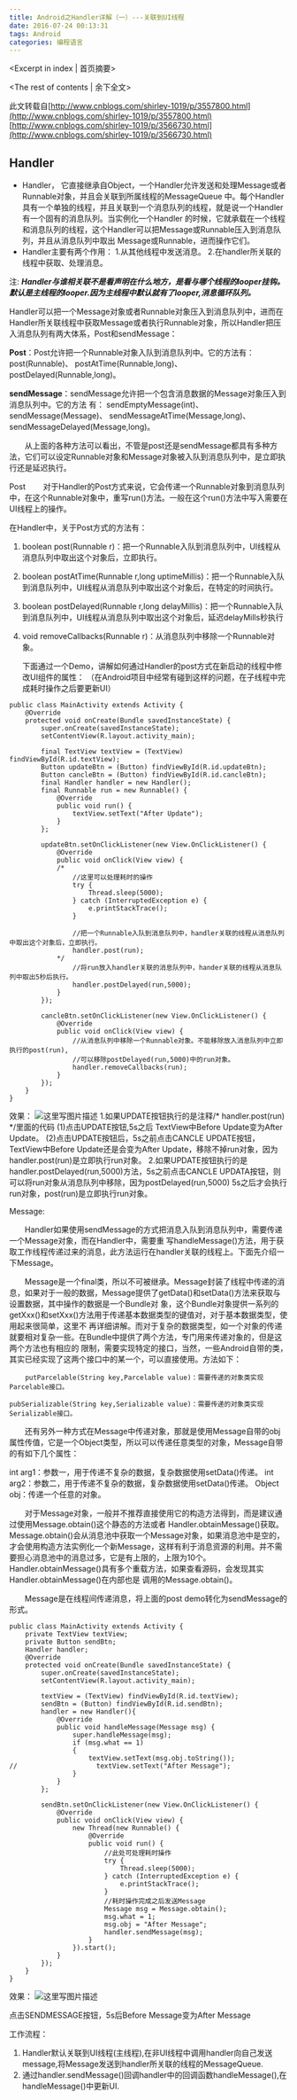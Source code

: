 ```yaml
---
title: Android之Handler详解（一）---关联到UI线程
date: 2016-07-24 00:13:31
tags: Android
categories: 编程语言
---
```

<Excerpt in index | 首页摘要> 
<!-- more -->
<The rest of contents | 余下全文>

此文转载自[http://www.cnblogs.com/shirley-1019/p/3557800.html](http://www.cnblogs.com/shirley-1019/p/3557800.html)
[http://www.cnblogs.com/shirley-1019/p/3566730.html](http://www.cnblogs.com/shirley-1019/p/3566730.html)

## Handler ##

 - Handler， 它直接继承自Object，一个Handler允许发送和处理Message或者Runnable对象，并且会关联到所属线程的MessageQueue 中。每个Handler具有一个单独的线程，并且关联到一个消息队列的线程，就是说一个Handler有一个固有的消息队列。当实例化一个Handler 的时候，它就承载在一个线程和消息队列的线程，这个Handler可以把Message或Runnable压入到消息队列，并且从消息队列中取出 Message或Runnable，进而操作它们。
 - Handler主要有两个作用：
   1.从其他线程中发送消息。
   2.在handler所关联的线程中获取、处理消息。
	
注:
	***Handler与谁相关联不是看声明在什么地方，是看与哪个线程的looper挂钩。默认是主线程的looper.因为主线程中默认就有了looper,消息循环队列。***

Handler可以把一个Message对象或者Runnable对象压入到消息队列中，进而在Handler所关联线程中获取Message或者执行Runnable对象，所以Handler把压入消息队列有两大体系，Post和sendMessage：

**Post**：Post允许把一个Runnable对象入队到消息队列中。它的方法有：post(Runnable)、
postAtTime(Runnable,long)、
postDelayed(Runnable,long)。

**sendMessage**：sendMessage允许把一个包含消息数据的Message对象压入到消息队列中。它的方法 有：
sendEmptyMessage(int)、
sendMessage(Message)、
sendMessageAtTime(Message,long)、
sendMessageDelayed(Message,long)。

　　从上面的各种方法可以看出，不管是post还是sendMessage都具有多种方法，它们可以设定Runnable对象和Message对象被入队到消息队列中，是立即执行还是延迟执行。

Post
　　对于Handler的Post方式来说，它会传递一个Runnable对象到消息队列中，在这个Runnable对象中，重写run()方法。一般在这个run()方法中写入需要在UI线程上的操作。

在Handler中，关于Post方式的方法有：
1.	boolean post(Runnable r)：把一个Runnable入队到消息队列中，UI线程从消息队列中取出这个对象后，立即执行。
2.	boolean postAtTime(Runnable r,long uptimeMillis)：把一个Runnable入队到消息队列中，UI线程从消息队列中取出这个对象后，在特定的时间执行。
3.	boolean postDelayed(Runnable r,long delayMillis)：把一个Runnable入队到消息队列中，UI线程从消息队列中取出这个对象后，延迟delayMills秒执行
4.	void removeCallbacks(Runnable r)：从消息队列中移除一个Runnable对象。
	

	下面通过一个Demo，讲解如何通过Handler的post方式在新启动的线程中修改UI组件的属性：
	（在Android项目中经常有碰到这样的问题，在子线程中完成耗时操作之后要更新UI）
	

```
public class MainActivity extends Activity {
    @Override
    protected void onCreate(Bundle savedInstanceState) {
        super.onCreate(savedInstanceState);
        setContentView(R.layout.activity_main);

        final TextView textView = (TextView) findViewById(R.id.textView);
        Button updateBtn = (Button) findViewById(R.id.updateBtn);
        Button cancleBtn = (Button) findViewById(R.id.cancleBtn);
        final Handler handler = new Handler();
        final Runnable run = new Runnable() {
            @Override
            public void run() {
                textView.setText("After Update");
            }
        };

        updateBtn.setOnClickListener(new View.OnClickListener() {
            @Override
            public void onClick(View view) {
            /*
                //这里可以处理耗时的操作
                try {
                    Thread.sleep(5000);
                } catch (InterruptedException e) {
                    e.printStackTrace();
                }
                
                //把一个Runnable入队到消息队列中，handler关联的线程从消息队列中取出这个对象后，立即执行。
                handler.post(run);
			*/
                //将run放入handler关联的消息队列中，hander关联的线程从消息队列中取出5秒后执行。
                handler.postDelayed(run,5000);
            }
        });

        cancleBtn.setOnClickListener(new View.OnClickListener() {
            @Override
            public void onClick(View view) {
                //从消息队列中移除一个Runnable对象。不能移除放入消息队列中立即执行的post(run),
                //可以移除postDelayed(run,5000)中的run对象。
                handler.removeCallbacks(run);
            }
        });
    }
}
```
效果：
![这里写图片描述](http://img.blog.csdn.net/20150819202530789)
1.如果UPDATE按钮执行的是注释/* handler.post(run) */里面的代码
(1)点击UPDATE按钮,5s之后 TextView中Before Update变为After Update。
(2)点击UPDATE按钮后，5s之前点击CANCLE UPDATE按钮，TextView中Before Update还是会变为After Update，移除不掉run对象，因为handler.post(run)是立即执行run对象。
2.如果UPDATE按钮执行的是handler.postDelayed(run,5000)方法，5s之前点击CANCLE UPDATA按钮，则可以将run对象从消息队列中移除，因为postDelayed(run,5000) 5s之后才会执行run对象，post(run)是立即执行run对象。


Message:

　　Handler如果使用sendMessage的方式把消息入队到消息队列中，需要传递一个Message对象，而在Handler中，需要重 写handleMessage()方法，用于获取工作线程传递过来的消息，此方法运行在handler关联的线程上。下面先介绍一下Message。

　　Message是一个final类，所以不可被继承。Message封装了线程中传递的消息，如果对于一般的数据，Message提供了getData()和setData()方法来获取与设置数据，其中操作的数据是一个Bundle对 象，这个Bundle对象提供一系列的getXxx()和setXxx()方法用于传递基本数据类型的键值对，对于基本数据类型，使用起来很简单，这里不 再详细讲解。而对于复杂的数据类型，如一个对象的传递就要相对复杂一些。在Bundle中提供了两个方法，专门用来传递对象的，但是这两个方法也有相应的 限制，需要实现特定的接口，当然，一些Android自带的类，其实已经实现了这两个接口中的某一个，可以直接使用。方法如下：
		
		putParcelable(String key,Parcelable value)：需要传递的对象类实现Parcelable接口。
	
	pubSerializable(String key,Serializable value)：需要传递的对象类实现Serializable接口。
　　还有另外一种方式在Message中传递对象，那就是使用Message自带的obj属性传值，它是一个Object类型，所以可以传递任意类型的对象，Message自带的有如下几个属性：

int arg1：参数一，用于传递不复杂的数据，复杂数据使用setData()传递。
int arg2：参数二，用于传递不复杂的数据，复杂数据使用setData()传递。
Object obj：传递一个任意的对象。

 　　对于Message对象，一般并不推荐直接使用它的构造方法得到，而是建议通过使用Message.obtain()这个静态的方法或者 Handler.obtainMessage()获取。Message.obtain()会从消息池中获取一个Message对象，如果消息池中是空的， 才会使用构造方法实例化一个新Message，这样有利于消息资源的利用。并不需要担心消息池中的消息过多，它是有上限的，上限为10个。 Handler.obtainMessage()具有多个重载方法，如果查看源码，会发现其实Handler.obtainMessage()在内部也是 调用的Message.obtain()。　　

　　Message是在线程间传递消息，将上面的post demo转化为sendMessage的形式。

```
public class MainActivity extends Activity {
    private TextView textView;
    private Button sendBtn;
    Handler handler;
    @Override
    protected void onCreate(Bundle savedInstanceState) {
        super.onCreate(savedInstanceState);
        setContentView(R.layout.activity_main);

        textView = (TextView) findViewById(R.id.textView);
        sendBtn = (Button) findViewById(R.id.sendBtn);
        handler = new Handler(){
            @Override
            public void handleMessage(Message msg) {
                super.handleMessage(msg);
                if (msg.what == 1)
                {
                    textView.setText(msg.obj.toString());
//                    textView.setText("After Message");
                }
            }
        };

        sendBtn.setOnClickListener(new View.OnClickListener() {
            @Override
            public void onClick(View view) {
                new Thread(new Runnable() {
                    @Override
                    public void run() {
                        //此处可处理耗时操作
                        try {
                            Thread.sleep(5000);
                        } catch (InterruptedException e) {
                            e.printStackTrace();
                        }
                        //耗时操作完成之后发送Message
                        Message msg = Message.obtain();
                        msg.what = 1;
                        msg.obj = "After Message";
                        handler.sendMessage(msg);
                    }
                }).start();
            }
        });
    }
}
```
效果：
![这里写图片描述](http://img.blog.csdn.net/20150820085945025)

点击SENDMESSAGE按钮，5s后Before Message变为After Message


工作流程：
1. Handler默认关联到UI线程(主线程),在非UI线程中调用handler向自己发送message,将Message发送到handler所关联的线程的MessageQueue.
2. 通过handler.sendMessage()回调handler中的回调函数handleMessage(),在handleMessage()中更新UI.